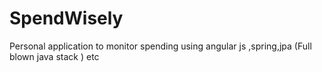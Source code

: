 SpendWisely
===========

Personal application to monitor spending using angular js ,spring,jpa (Full blown java stack ) etc 
